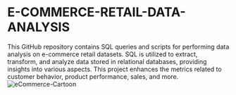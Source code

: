# E-COMMERCE-RETAIL-DATA-ANALYSIS
This GitHub repository contains SQL queries and scripts for performing data analysis on e-commerce retail datasets. SQL is utilized to extract, transform, and analyze data stored in relational databases, providing insights into various aspects. This project enhances the metrics related to customer behavior, product performance, sales, and more.
![eCommerce-Cartoon](https://github.com/SLJyothi/E-COMMERCE-RETAIL-DATA-ANALYSIS/assets/164232591/d66f7760-f646-4f1e-addd-6c81a6ca4b76)

